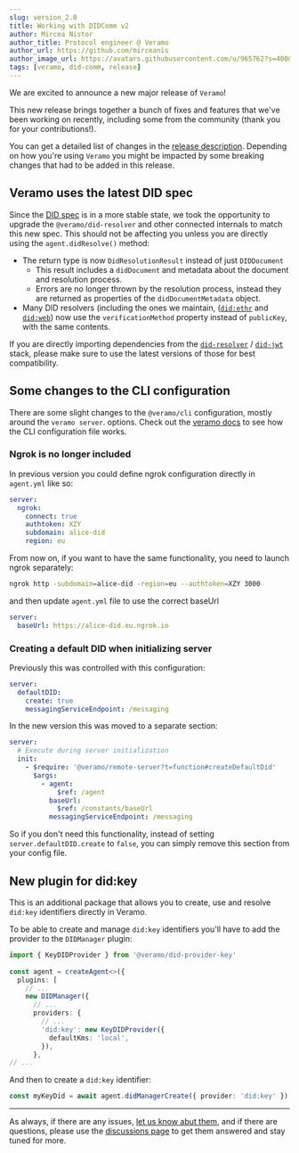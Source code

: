 ```yaml
---
slug: version_2.0
title: Working with DIDComm v2
author: Mircea Nistor
author_title: Protocol engineer @ Veramo
author_url: https://github.com/mirceanis
author_image_url: https://avatars.githubusercontent.com/u/965762?s=400&v=4
tags: [veramo, did-comm, release]
---
```


We are excited to announce a new major release of `Veramo`!

This new release brings together a bunch of fixes and features that we've been working on recently, including some from
the community (thank you for your contributions!).

You can get a detailed list of changes in
the [release description](https://github.com/uport-project/veramo/releases/tag/v1.2.0). Depending on how you're
using `Veramo` you might be impacted by some breaking changes that had to be added in this release.

## Veramo uses the latest DID spec

Since the [DID spec](https://www.w3.org/TR/did-core/) is in a more stable state, we took the opportunity to upgrade
the `@veramo/did-resolver` and other connected internals to match this new spec. This should not be affecting you unless
you are directly using the `agent.didResolve()` method:

- The return type is now `DidResolutionResult` instead of just `DIDDocument`
    - This result includes a `didDocument` and metadata about the document and resolution process.
    - Errors are no longer thrown by the resolution process, instead they are returned as properties of
      the `didDocumentMetadata` object.
- Many DID resolvers (including the ones we maintain,
  ([`did:ethr`](https://github.com/decentralized-identity/ethr-did-resolver)
  and [`did:web`](https://github.com/decentralized-identity/web-did-resolver)) now use the `verificationMethod` property
  instead of `publicKey`, with the same contents.

If you are directly importing dependencies from
the [`did-resolver`](https://github.com/decentralized-identity/did-resolver)
/ [`did-jwt`](https://github.com/decentralized-identity/did-jwt) stack, please make sure to use the latest versions of
those for best compatibility.

## Some changes to the CLI configuration

There are some slight changes to the `@veramo/cli` configuration, mostly around the `veramo server`. options. Check out
the [veramo docs](https://veramo.io/docs/veramo_agent/configuration_internals) to see how the CLI configuration file
works.

### Ngrok is no longer included

In previous version you could define ngrok configuration directly in `agent.yml` like so:

```yaml
server:
  ngrok:
    connect: true
    authtoken: XZY
    subdomain: alice-did
    region: eu
```

From now on, if you want to have the same functionality, you need to launch ngrok separately:

```bash
ngrok http -subdomain=alice-did -region=eu --authtoken=XZY 3000
```

and then update `agent.yml` file to use the correct baseUrl

```yaml
server:
  baseUrl: https://alice-did.eu.ngrok.io
```

### Creating a default DID when initializing server

Previously this was controlled with this configuration:

```yaml
server:
  defaultDID:
    create: true
    messagingServiceEndpoint: /messaging
```

In the new version this was moved to a separate section:

```yaml
server:
  # Execute during server initialization
  init:
    - $require: '@veramo/remote-server?t=function#createDefaultDid'
      $args:
        - agent:
            $ref: /agent
          baseUrl:
            $ref: /constants/baseUrl
          messagingServiceEndpoint: /messaging
```

So if you don't need this functionality, instead of setting `server.defaultDID.create` to `false`, you can simply remove
this section from your config file.

## New plugin for did:key

This is an additional package that allows you to create, use and resolve `did:key` identifiers directly in Veramo.

To be able to create and manage `did:key` identifiers you'll have to add the provider to the `DIDManager` plugin:

```typescript
import { KeyDIDProvider } from '@veramo/did-provider-key'
 
const agent = createAgent<>({
  plugins: [
    // ...
    new DIDManager({
      // ...
      providers: {
        // ...
        'did:key': new KeyDIDProvider({
          defaultKms: 'local',
        }),
      },
// ...
```

And then to create a `did:key` identifier:

```typescript
const myKeyDid = await agent.didManagerCreate({ provider: 'did:key' })
```

---

As always, if there are any issues, [let us know abut them](https://github.com/uport-project/veramo/issues), and if
there are questions, please use the [discussions page](https://github.com/uport-project/veramo/discussions) to get them
answered and stay tuned for more.
